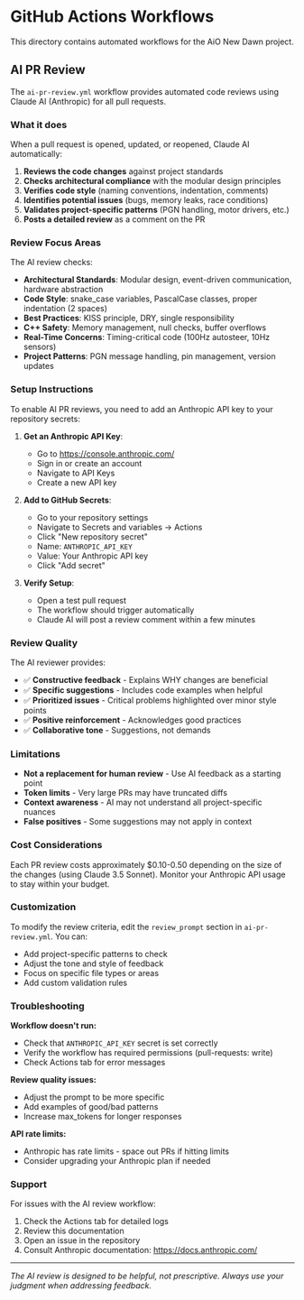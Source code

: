# GitHub Actions Workflows

This directory contains automated workflows for the AiO New Dawn project.

## AI PR Review

The `ai-pr-review.yml` workflow provides automated code reviews using Claude AI (Anthropic) for all pull requests.

### What it does

When a pull request is opened, updated, or reopened, Claude AI automatically:

1. **Reviews the code changes** against project standards
2. **Checks architectural compliance** with the modular design principles
3. **Verifies code style** (naming conventions, indentation, comments)
4. **Identifies potential issues** (bugs, memory leaks, race conditions)
5. **Validates project-specific patterns** (PGN handling, motor drivers, etc.)
6. **Posts a detailed review** as a comment on the PR

### Review Focus Areas

The AI review checks:

- **Architectural Standards**: Modular design, event-driven communication, hardware abstraction
- **Code Style**: snake_case variables, PascalCase classes, proper indentation (2 spaces)
- **Best Practices**: KISS principle, DRY, single responsibility
- **C++ Safety**: Memory management, null checks, buffer overflows
- **Real-Time Concerns**: Timing-critical code (100Hz autosteer, 10Hz sensors)
- **Project Patterns**: PGN message handling, pin management, version updates

### Setup Instructions

To enable AI PR reviews, you need to add an Anthropic API key to your repository secrets:

1. **Get an Anthropic API Key**:
   - Go to https://console.anthropic.com/
   - Sign in or create an account
   - Navigate to API Keys
   - Create a new API key

2. **Add to GitHub Secrets**:
   - Go to your repository settings
   - Navigate to Secrets and variables → Actions
   - Click "New repository secret"
   - Name: `ANTHROPIC_API_KEY`
   - Value: Your Anthropic API key
   - Click "Add secret"

3. **Verify Setup**:
   - Open a test pull request
   - The workflow should trigger automatically
   - Claude AI will post a review comment within a few minutes

### Review Quality

The AI reviewer provides:

- ✅ **Constructive feedback** - Explains WHY changes are beneficial
- ✅ **Specific suggestions** - Includes code examples when helpful
- ✅ **Prioritized issues** - Critical problems highlighted over minor style points
- ✅ **Positive reinforcement** - Acknowledges good practices
- ✅ **Collaborative tone** - Suggestions, not demands

### Limitations

- **Not a replacement for human review** - Use AI feedback as a starting point
- **Token limits** - Very large PRs may have truncated diffs
- **Context awareness** - AI may not understand all project-specific nuances
- **False positives** - Some suggestions may not apply in context

### Cost Considerations

Each PR review costs approximately $0.10-0.50 depending on the size of the changes (using Claude 3.5 Sonnet). Monitor your Anthropic API usage to stay within your budget.

### Customization

To modify the review criteria, edit the `review_prompt` section in `ai-pr-review.yml`. You can:

- Add project-specific patterns to check
- Adjust the tone and style of feedback
- Focus on specific file types or areas
- Add custom validation rules

### Troubleshooting

**Workflow doesn't run:**
- Check that `ANTHROPIC_API_KEY` secret is set correctly
- Verify the workflow has required permissions (pull-requests: write)
- Check Actions tab for error messages

**Review quality issues:**
- Adjust the prompt to be more specific
- Add examples of good/bad patterns
- Increase max_tokens for longer responses

**API rate limits:**
- Anthropic has rate limits - space out PRs if hitting limits
- Consider upgrading your Anthropic plan if needed

### Support

For issues with the AI review workflow:
1. Check the Actions tab for detailed logs
2. Review this documentation
3. Open an issue in the repository
4. Consult Anthropic documentation: https://docs.anthropic.com/

---

*The AI review is designed to be helpful, not prescriptive. Always use your judgment when addressing feedback.*

